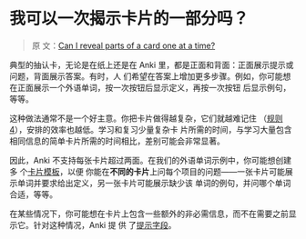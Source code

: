# 我可以一次揭示卡片的一部分吗？

> 原
> 文：[Can I reveal parts of a card one at a time?](https://faqs.ankiweb.net/can-i-reveal-parts-of-a-card-one-at-a-time.html)

典型的抽认卡，无论是在纸上还是在 Anki 里，都是正面和背面：正面展示提示或问题，背面展示答案。有时，人
们希望在答案上增加更多步骤。例如，你可能想在正面展示一个外语单词，按一次按钮后显示定义，再按一次按钮
后显示例句，等等。

这种做法通常不是一个好主意。你把卡片做得越复杂，它们就越难记住
（[规则 4](http://www.supermemo.com/articles/20rules.htm)），安排的效率也越低。学习和复习少量复杂卡
片所需的时间，与学习大量包含相同信息的简单卡片所需的时间相比，差别可能会非常显著。

因此，Anki 不支持每张卡片超过两面。在我们的外语单词示例中，你可能想创建多
个[卡片模板](https://open-spaced-repetition.github.io/anki-manual-zh-CN/templates/intro.html)，以便
你能在**不同的卡片**上问每个项目的问题——一张卡片可能展示单词并要求给出定义，另一张卡片可能展示缺少该
单词的例句，并问哪个单词合适，等等。

在某些情况下，你可能想在卡片上包含一些额外的非必需信息，而不在需要之前显示它。针对这种情况，Anki 提
供
了[提示字段](https://open-spaced-repetition.github.io/anki-manual-zh-CN/templates/fields.html#hint-fields)。
